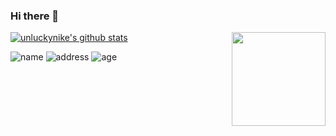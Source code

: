 ### Hi there 👋

<img src="https://media.giphy.com/media/MeJgB3yMMwIaHmKD4z/giphy.gif" align="right" height="150">

[![unluckynike's github stats](https://github-readme-stats.vercel.app/api?username=unluckynike&show_icons=true&title_color=ffffff&icon_color=bb2acf&text_color=daf7dc&bg_color=009999)](https://github.com/unluckynike)

![name](https://img.shields.io/badge/name-wulizeng-orange) ![address](https://img.shields.io/badge/address-DaLian-yellowgreen) ![age](https://img.shields.io/badge/age-21-blue)



<!--
**unluckynike/unluckynike** is a ✨ _special_ ✨ repository because its `README.md` (this file) appears on your GitHub profile.

Here are some ideas to get you started:

- 🔭 I’m currently working on ...
- 🌱 I’m currently learning ...
- 👯 I’m looking to collaborate on ...
- 🤔 I’m looking for help with ...
- 💬 Ask me about ...
- 📫 How to reach me: ...
- 😄 Pronouns: ...
- ⚡ Fun fact: ...
-->

